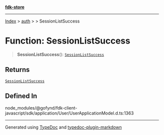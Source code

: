 [**fdk-store**](../../../README.md)
***

[Index](../../../API.md) > [auth](../../README.md) > [<internal>](../README.md) > SessionListSuccess

# Function: SessionListSuccess

> **SessionListSuccess**(): [`SessionListSuccess`](../type-aliases/type-alias.SessionListSuccess.md)

## Returns

[`SessionListSuccess`](../type-aliases/type-alias.SessionListSuccess.md)

## Defined In

node\_modules/@gofynd/fdk-client-javascript/sdk/application/User/UserApplicationModel.d.ts:1363

***
Generated using [TypeDoc](https://typedoc.org/) and [typedoc-plugin-markdown](https://www.npmjs.com/package/typedoc-plugin-markdown)
